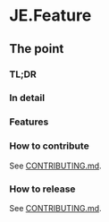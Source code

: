 # JE.Feature

## The point

### TL;DR


### In detail


### Features

### How to contribute

See [CONTRIBUTING.md](CONTRIBUTING.md).

### How to release
See [CONTRIBUTING.md](CONTRIBUTING.md).


